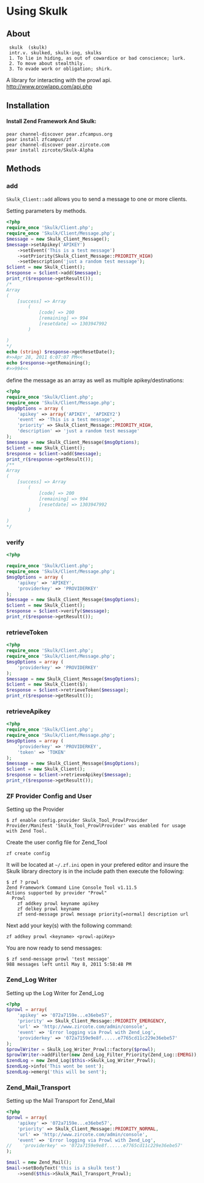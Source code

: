 # Using Skulk

## About


     skulk  (skulk)
     intr.v. skulked, skulk·ing, skulks
     1. To lie in hiding, as out of cowardice or bad conscience; lurk.
     2. To move about stealthily.
     3. To evade work or obligation; shirk.

 A library for interacting with the prowl api.
 http://www.prowlapp.com/api.php
 
## Installation

#### Install Zend Framework And Skulk:

    pear channel-discover pear.zfcampus.org
    pear install zfcampus/zf
    pear channel-discover pear.zircote.com
    pear install zircote/Skulk-Alpha
 
 
## Methods

### add

 `Skulk_Client::add` allows you to send a message to one or more clients.
 
Setting parameters by methods.

```php
<?php
require_once 'Skulk/Client.php';
require_once 'Skulk/Client/Message.php';
$message = new Skulk_Client_Message();
$message->setApikey('APIKEY')
    ->setEvent('This is a test message')
    ->setPriority(Skulk_Client_Message::PRIORITY_HIGH)
    ->setDescription('just a random test message');
$client = new Skulk_Client();
$response = $client->add($message);
print_r($response->getResult());
/*
Array
(
    [success] => Array
        (
            [code] => 200
            [remaining] => 994
            [resetdate] => 1303947992
        )

)
*/
echo (string) $response->getResetDate();
#>>Apr 28, 2011 6:07:07 PM<<
echo $response->getRemaining();
#>>994<<
```

define the message as an array as well as multiple apikey/destinations:

```php
<?php
require_once 'Skulk/Client.php';
require_once 'Skulk/Client/Message.php';
$msgOptions = array (
    'apikey' => array('APIKEY', 'APIKEY2')
    'event' => 'This is a test message',
    'priority' => Skulk_Client_Message::PRIORITY_HIGH,
    'description' => 'just a random test message'
);
$message = new Skulk_Client_Message($msgOptions);
$client = new Skulk_Client();
$response = $client->add($message);
print_r($response->getResult());
/**
Array
(
    [success] => Array
        (
            [code] => 200
            [remaining] => 994
            [resetdate] => 1303947992
        )

)
*/

```

### verify
```php
<?php

require_once 'Skulk/Client.php';
require_once 'Skulk/Client/Message.php';
$msgOptions = array (
    'apikey' => 'APIKEY',
    'providerkey' => 'PROVIDERKEY'
);
$message = new Skulk_Client_Message($msgOptions);
$client = new Skulk_Client();
$response = $client->verify($message);
print_r($response->getResult());
```
 
### retrieveToken

```php
<?php
require_once 'Skulk/Client.php';
require_once 'Skulk/Client/Message.php';
$msgOptions = array (
    'providerkey' => 'PROVIDERKEY'
);
$message = new Skulk_Client_Message($msgOptions);
$client = new Skulk_Client($);
$response = $client->retrieveToken($message);
print_r($response->getResult());

```

### retrieveApikey

```php
<?php
require_once 'Skulk/Client.php';
require_once 'Skulk/Client/Message.php';
$msgOptions = array (
    'providerkey' => 'PROVIDERKEY',
    'token' => 'TOKEN'
);
$message = new Skulk_Client_Message($msgOptions);
$client = new Skulk_Client();
$response = $client->retrieveApikey($message);
print_r($response->getResult());
```

### ZF Provider Config and User

Setting up the Provider

    $ zf enable config.provider Skulk_Tool_ProwlProvider
    Provider/Manifest 'Skulk_Tool_ProwlProvider' was enabled for usage with Zend Tool.

Create the user config file for Zend_Tool

    zf create config

It will be located at `~/.zf.ini` open in your prefered editor and insure the Skulk 
library directory is in the include path then execute the following:

    $ zf ? prowl
    Zend Framework Command Line Console Tool v1.11.5
    Actions supported by provider "Prowl"
      Prowl
        zf addkey prowl keyname apikey
        zf delkey prowl keyname
        zf send-message prowl message priority[=normal] description url

Next add your key(s) with the following command:

    zf addkey prowl <keyname> <prowl-apiKey>

You are now ready to send messages:

    $ zf send-message prowl 'test message' 
    988 messages left until May 8, 2011 5:58:48 PM

### Zend_Log Writer

Setting up the Log Writer for Zend_Log

```php
<?php
$prowl = array(
    'apikey' => '072a7159e...e36ebe57',
    'priority' => Skulk_Client_Message::PRIORITY_EMERGENCY,
    'url' => 'http://www.zircote.com/admin/console',
    'event' => 'Error logging via Prowl with Zend_Log',
    'providerkey' => '072a7159e9e8f......e7765cd11c229e36ebe57'
);
$prowlWriter = Skulk_Log_Writer_Prowl::factory($prowl);
$prowlWriter->addFilter(new Zend_Log_Filter_Priority(Zend_Log::EMERG));
$zendLog = new Zend_Log($this->Skulk_Log_Writer_Prowl);
$zendLog->info('This wont be sent');
$zendLog->emerg('this will be sent');
```
### Zend_Mail_Transport

Setting up the Mail Transport for Zend_Mail

```php
<?php
$prowl = array(
    'apikey' => '072a7159e...e36ebe57',
    'priority' => Skulk_Client_Message::PRIORITY_NORMAL,
    'url' => 'http://www.zircote.com/admin/console',
    'event' => 'Error logging via Prowl with Zend_Log',
//    'providerkey' => '072a7159e9e8f......e7765cd11c229e36ebe57'
);

$mail = new Zend_Mail();
$mail->setBodyText('this is a skulk test')
    ->send($this->Skulk_Mail_Transport_Prowl);
    
```

